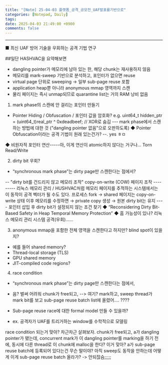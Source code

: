 ```yaml
---
title: "[Note] 25-04-03 플랫폼_공격_공모전_UAF발표를기반으로"
categories: [Notepad, Daily]
tags: 
date: 2025-04-03 21:49:00 +0900
comments: false
---
```

---


■ 최신 UAF 방어 기술을 우회하는 공격 기법 연구

##일단 HASHVAC을 요약해보면
- dangling pointer가 메모리에 남아 있는 한, 해당 chunk는 재사용하지 않음
- 메모리를 mark-sweep 기반으로 분석하고, 포인터가 없으면 reuse
- virtual page 단위로 sweeping → 일부 sub-page reuse 포함
- application heap뿐 아니라 anonymous mmap 영역까지 스캔
- 물리 페이지는 즉시 unmap되므로 quarantine list는 거의 RAM 낭비 없음




1. mark phase의 스캔에 안 걸리는 포인터 만들기
- Pointer Hiding / Obfuscation / 포인터 값을 암호화?
	e.g. uint64_t hidden_ptr = (uint64_t)real_ptr ^ 0xdeadbeef;  // XOR로 숨김
--- mark phase에서 스캔하는 방법에 대한 것 ("dangling pointer 없음"으로 오판하도록)
◆ Pointer Obfuscation이라는 공격 기법이 원래 있는건가? --. yes
ㅎㅁ


◆ 비원자적 포인터 연산-----아, 이게 연산이 atomic하지 않다는 거구나...
Torn Read/Write

2. dirty bit 우회?
- “synchronous mark phase”는 dirty page만 스캔한다는 점에서?

-- "dirty bit를 건드리지 않고 메모리 조작"
copy-on-write (COW) 페이지 조작 --------- 리눅스 메모리 관리 / HUSHVAC처럼 메모리 페이지를 추적하는 시스템에서는 이 동작이 공격 벡터가 될 수도 있다.
프로세스 fork → shared 페이지는 copy-on-write 상태
이후 메모리를 수정하면 → private copy 생성 → 원본 dirty bit는 유지
---- 포인터 삽입 후 dirty bit가 설정되지 않는 조건 찾기
◆ “Reconsidering Dirty Bit-Based Safety in Heap Temporal Memory Protection”
◆ 흠 가능성이 있나? 리눅스 메모리 관리 시스템 공격(우회)......



3. anonymous mmap을 포함한 전체 영역을 스캔한다고 하지만? blind spot이 있을지?
- 예를 들어 shared memory?
- Thread-local storage (TLS)
- GPU shared memory
- JIT-compiled code regions?



4. race condition
- “synchronous mark phase”는 dirty page만 스캔한다는 점에서, 
- 음? 벌써 어려워
	chunk가 free되고, 
	--> 여기?
	mark하고, sweep thread가 mark bit를 보고 sub-page reuse batch list에 올렸어.... ????

- Sub-page reuse race에 대한 formal model 만들 수 있을까?
- ex. 공격자가 UAF를 트리거하는 window를 수학적으로 모델링


race condition 되는거 맞아? 차근차근 살펴보자. 
chunk가 free되고, a가 dangling pointer가 됐는데, concurrent mark가 이 dangling pointer를 marking을 하기 전에, 동시에 다른 thread로 이 chunk에 malloc을 한다? 
이거 맞아? a가 sub-page reuse batch에 등록되어 있다는건 무슨 말이야? 아직 sweep도 동작을 안하는데 어떻게 이게 sub-page reuse batch 올라가?
-> 안되잖슴;;;;;


